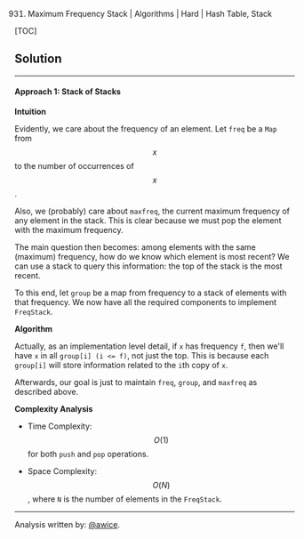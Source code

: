 931. Maximum Frequency Stack | Algorithms | Hard | Hash Table, Stack

[TOC]

## Solution
---
#### Approach 1: Stack of Stacks

**Intuition**

Evidently, we care about the frequency of an element.  Let `freq` be a `Map` from $$x$$ to the number of occurrences of $$x$$.

Also, we (probably) care about `maxfreq`, the current maximum frequency of any element in the stack.  This is clear because we must pop the element with the maximum frequency.

The main question then becomes: among elements with the same (maximum) frequency, how do we know which element is most recent?  We can use a stack to query this information: the top of the stack is the most recent.

To this end, let `group` be a map from frequency to a stack of elements with that frequency.  We now have all the required components to implement `FreqStack`.

**Algorithm**

Actually, as an implementation level detail, if `x` has frequency `f`, then we'll have `x` in all `group[i] (i <= f)`, not just the top.  This is because each `group[i]` will store information related to the `i`th copy of `x`.

Afterwards, our goal is just to maintain `freq`, `group`, and `maxfreq` as described above.



**Complexity Analysis**

* Time Complexity:  $$O(1)$$ for both `push` and `pop` operations.

* Space Complexity:  $$O(N)$$, where `N` is the number of elements in the `FreqStack`.




---


Analysis written by: [@awice](https://leetcode.com/awice).
